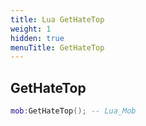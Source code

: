 ```yaml
---
title: Lua GetHateTop
weight: 1
hidden: true
menuTitle: GetHateTop
---
```

## GetHateTop
```lua
mob:GetHateTop(); -- Lua_Mob
```